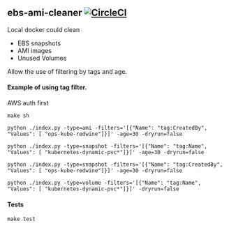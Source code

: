 ## ebs-ami-cleaner [![CircleCI](https://circleci.com/gh/wrasdf/snapshot-cleaner/tree/master.svg?style=svg)](https://circleci.com/gh/wrasdf/snapshot-cleaner/tree/master)

Local docker could clean
- EBS snapshots
- AMI images
- Unused Volumes

Allow the use of filtering by tags and age.

#### Example of using tag filter.
AWS auth first

```
make sh

python ./index.py -type=ami -filters='[{"Name": "tag:CreatedBy", "Values": [ "ops-kube-redwine"]}]' -age=30 -dryrun=false

python ./index.py -type=snapshot -filters='[{"Name": "tag:Name", "Values": [ "kubernetes-dynamic-pvc*"]}]' -age=30 -dryrun=false

python ./index.py -type=snapshot -filters='[{"Name": "tag:CreatedBy", "Values": [ "ops-kube-redwine"]}]' -age=30 -dryrun=false

python ./index.py -type=volume -filters='[{"Name": "tag:Name", "Values": [ "kubernetes-dynamic-pvc*"]}]' -dryrun=false
```

#### Tests
```
make test
```

